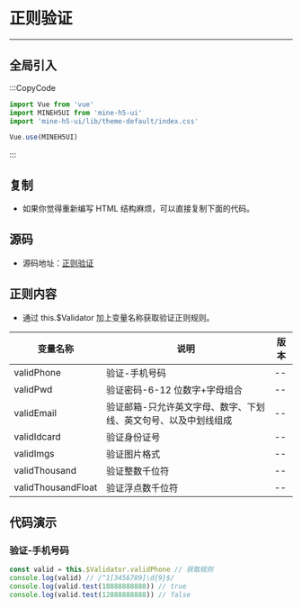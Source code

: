 # 正则验证

---

## 全局引入

:::CopyCode

```JavaScript
import Vue from 'vue'
import MINEH5UI from 'mine-h5-ui'
import 'mine-h5-ui/lib/theme-default/index.css'

Vue.use(MINEH5UI)
```

:::

## 复制

- 如果你觉得重新编写 HTML 结构麻烦，可以直接复制下面的代码。

## 源码

- 源码地址：[正则验证](https://github.com/biaov/MINE-H5-UI/blob/master/packages/MeAPI/validator.js)

## 正则内容

- 通过 this.\$Validator 加上变量名称获取验证正则规则。

| 变量名称           | 说明                                                            | 版本 |
| ------------------ | --------------------------------------------------------------- | ---- |
| validPhone         | 验证-手机号码                                                   | --   |
| validPwd           | 验证密码-6-12 位数字+字母组合                                   | --   |
| validEmail         | 验证邮箱-只允许英文字母、数字、下划线、英文句号、以及中划线组成 | --   |
| validIdcard        | 验证身份证号                                                    | --   |
| validImgs          | 验证图片格式                                                    | --   |
| validThousand      | 验证整数千位符                                                  | --   |
| validThousandFloat | 验证浮点数千位符                                                | --   |

## 代码演示

### 验证-手机号码

```JavaScript
const valid = this.$Validator.validPhone // 获取规则
console.log(valid) // /^1[3456789]\d{9}$/
console.log(valid.test(18888888888)) // true
console.log(valid.test(12888888888)) // false
```
